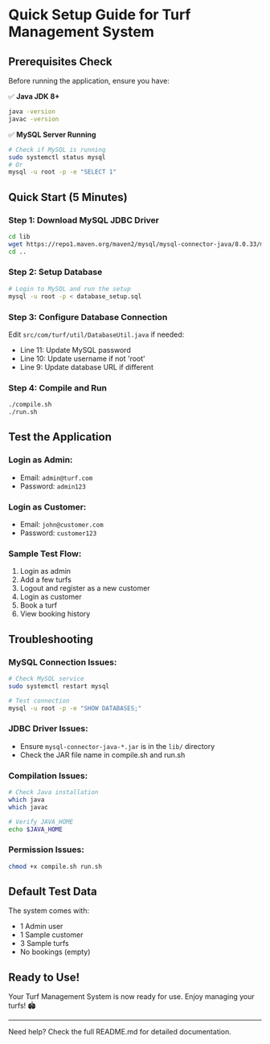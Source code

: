# Quick Setup Guide for Turf Management System

## Prerequisites Check

Before running the application, ensure you have:

✅ **Java JDK 8+**
```bash
java -version
javac -version
```

✅ **MySQL Server Running**
```bash
# Check if MySQL is running
sudo systemctl status mysql
# Or
mysql -u root -p -e "SELECT 1"
```

## Quick Start (5 Minutes)

### Step 1: Download MySQL JDBC Driver
```bash
cd lib
wget https://repo1.maven.org/maven2/mysql/mysql-connector-java/8.0.33/mysql-connector-java-8.0.33.jar
cd ..
```

### Step 2: Setup Database
```bash
# Login to MySQL and run the setup
mysql -u root -p < database_setup.sql
```

### Step 3: Configure Database Connection
Edit `src/com/turf/util/DatabaseUtil.java` if needed:
- Line 11: Update MySQL password
- Line 10: Update username if not 'root'
- Line 9: Update database URL if different

### Step 4: Compile and Run
```bash
./compile.sh
./run.sh
```

## Test the Application

### Login as Admin:
- Email: `admin@turf.com`
- Password: `admin123`

### Login as Customer:
- Email: `john@customer.com` 
- Password: `customer123`

### Sample Test Flow:
1. Login as admin
2. Add a few turfs
3. Logout and register as a new customer
4. Login as customer
5. Book a turf
6. View booking history

## Troubleshooting

### MySQL Connection Issues:
```bash
# Check MySQL service
sudo systemctl restart mysql

# Test connection
mysql -u root -p -e "SHOW DATABASES;"
```

### JDBC Driver Issues:
- Ensure `mysql-connector-java-*.jar` is in the `lib/` directory
- Check the JAR file name in compile.sh and run.sh

### Compilation Issues:
```bash
# Check Java installation
which java
which javac

# Verify JAVA_HOME
echo $JAVA_HOME
```

### Permission Issues:
```bash
chmod +x compile.sh run.sh
```

## Default Test Data

The system comes with:
- 1 Admin user
- 1 Sample customer  
- 3 Sample turfs
- No bookings (empty)

## Ready to Use!

Your Turf Management System is now ready for use. Enjoy managing your turfs! 🏟️

---

Need help? Check the full README.md for detailed documentation.
